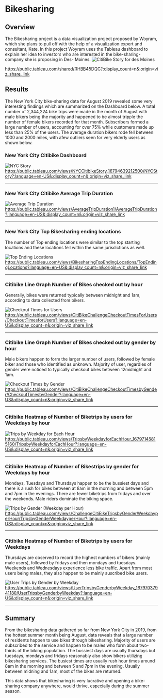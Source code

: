 # Bikesharing

## Overview
The Bikesharing project is a data visualization project proposed by Woyram, which she plans to pull off with the help of a visualization expert and consultant, Kate. In this project Woyram uses the Tableau dashboard to explain her idea to investors who are interested in the bike-sharing-company she is proposing in Des- Moines.
![CitiBike Story for des Moines](https://user-images.githubusercontent.com/114967995/227696626-813891a3-fcaf-4f92-b727-1477dcd1800b.png)


https://public.tableau.com/shared/RHBB45DQG?:display_count=n&:origin=viz_share_link



## Results
The New York City bike-sharing data for August 2019 revealed some very interesting findings which are summarized on the Dashboard below.
A total number of 2,344,224 bike trips were made in the month of August with male bikers being the majority and happened to be almost tripple the number of female bikers recorded for that month. Subscribers formed a large number of users, accounting for over 75% while customers made up less than 25% of the users.
The average duration bikers rode fell between 1000 and 2000 miles, with afew outliers seen for very elderly users as shown below.
### New York City Citibike Dashboard 

![NYC Story](https://user-images.githubusercontent.com/114967995/227688849-d6155279-db96-4941-9672-437d0fe25bd6.png)
https://public.tableau.com/views/NYCCitibikeStory_16794639212500/NYCStory?:language=en-US&:display_count=n&:origin=viz_share_link



---
### New York City Citibike Average Trip Duration

![Average Trip Duration](https://user-images.githubusercontent.com/114967995/227688041-7dad68a2-43df-4fe5-aac3-8668ecfbb1f3.png)
https://public.tableau.com/views/AverageTripDuration1/AverageTripDuration?:language=en-US&:display_count=n&:origin=viz_share_link



---
### New York City Top Bikesharing ending locations
The number of Top ending locations were similar to the top starting locations and these locations fell within the same jurisdictions as well.

![Top Ending Locations](https://user-images.githubusercontent.com/114967995/227689962-0ec3c8c4-5118-416a-a3b9-b08582df379a.png)
https://public.tableau.com/views/BikesharingTopEndingLocations/TopEndingLocations?:language=en-US&:display_count=n&:origin=viz_share_link



---
### Citibike Line Graph Number of Bikes checked out by hour
Generally, bikes were returned typically between midnight and 1am, according to data collected from bikers.

![Checkout Times for Users](https://user-images.githubusercontent.com/114967995/227689113-3b6b7a78-ed82-4c9f-9d77-c03828c713ad.png)
https://public.tableau.com/views/CitiBikeChallengeCheckoutTimesForUsers/CheckoutTimesforUsers?:language=en-US&:display_count=n&:origin=viz_share_link




---
### Citibike Line Graph Number of Bikes checked out by gender by hour
Male bikers happen to form the larger number of users, followed by female biker and those who identified as unknown. Majority of user, regardles of gender were noticed to typically checkout bikes between 12midnight and 1am.

![Checkout Times by Gender](https://user-images.githubusercontent.com/114967995/227689180-0eb2166d-d0c5-4f63-9530-ae7b0cdb0c6e.png)
https://public.tableau.com/views/CitiBikeChallengeCheckoutTimesbyGender/CheckoutTimesbyGender?:language=en-US&:display_count=n&:origin=viz_share_link




---
### Citibike Heatmap of Number of Biketrips by users for Weekdays by hour 

![Trips by Weekday for Each Hour](https://user-images.githubusercontent.com/114967995/227689519-15333e97-c108-4950-b5a3-b3896dfde334.png)
https://public.tableau.com/views/TripsbyWeekdayforEachHour_16797145815160/TripsbyWeekdayforEachHour?:language=en-US&:display_count=n&:origin=viz_share_link




---
### Citibike Heatmap of Number of Bikestrips by gender for Weekdays by hour
Mondays, Tuesdays and Thursdays happen to be the bussiest days and there is a rush for bikes between at 8am in the morning and between 5pm and 7pm in the evenings. There are fewer biketrips from fridays and over the weekends. Male riders dominate the biking space.

![Trips by Gender (Weekday per Hour)](https://user-images.githubusercontent.com/114967995/227689575-857e9584-1a72-48d0-aaca-06aecaa9ee07.png)
https://public.tableau.com/views/ChallengeCitiBikeTripsbyGenderWeekdayperHour/TripsbyGenderWeekdayperHour?:language=en-US&:display_count=n&:origin=viz_share_link




---
### Citibike Heatmap of Number of Biketrips by users for Weekdays 
Thursdays are observed to record the highest numbers of bikers (mainly male users), followed by fridays and then mondays and tuesdays. Weekends and Wednesdays experience less bike traffic. Apart from most users being males, they also happen to be mainly suscribed bike users.

![User Trips by Gender by Weekday](https://user-images.githubusercontent.com/114967995/227689611-371c2ce6-566b-4401-8173-3851d8871469.png)
https://public.tableau.com/views/UserTripsbyGenderbyWeekday_16797037941180/UserTripsbyGenderbyWeekday?:language=en-US&:display_count=n&:origin=viz_share_link





---
## Summary

From the bikesharing data gathered so far from New York City in 2019, from the hottest summer month being August, data reveals that a large number of residents happen to use bikes through bikesharing. Majority of users are subscribed to the service and happen to be males who form about two-thirds of the biking population. The bussiest days are usually thursdays but tuesdays, mondays and fridays  reasonably also show bikers utilizing bikesharing services. The busiest times are usually rush hour times around 8am in the morning and between 5 and 7pm in the evening. Usually between midning and 1am, most of the bikes are returned. 

This data shows that bikesharing is very lucrative and opening a bike-sharing company anywhere, would thrive, especially during the summer season.


